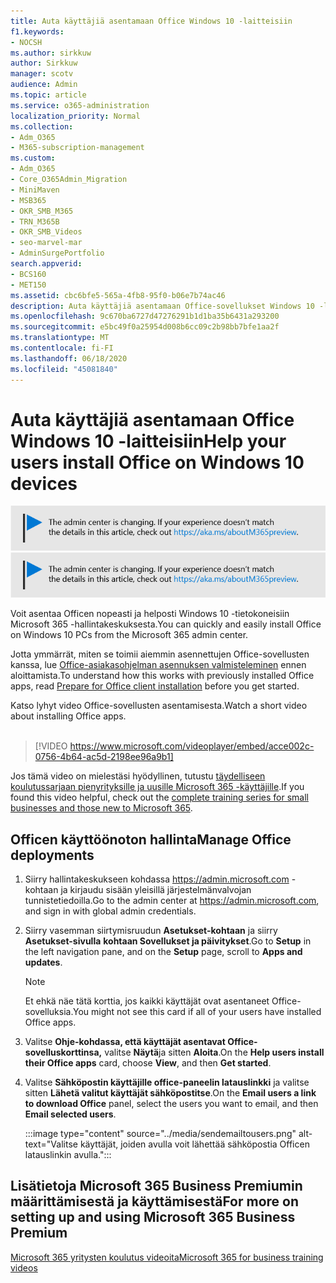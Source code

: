 ```yaml
---
title: Auta käyttäjiä asentamaan Office Windows 10 -laitteisiin
f1.keywords:
- NOCSH
ms.author: sirkkuw
author: Sirkkuw
manager: scotv
audience: Admin
ms.topic: article
ms.service: o365-administration
localization_priority: Normal
ms.collection:
- Adm_O365
- M365-subscription-management
ms.custom:
- Adm_O365
- Core_O365Admin_Migration
- MiniMaven
- MSB365
- OKR_SMB_M365
- TRN_M365B
- OKR_SMB_Videos
- seo-marvel-mar
- AdminSurgePortfolio
search.appverid:
- BCS160
- MET150
ms.assetid: cbc6bfe5-565a-4fb8-95f0-b06e7b74ac46
description: Auta käyttäjiä asentamaan Office-sovellukset Windows 10 -laitteisiin ja asentamaan Office helposti Windows 10 -tietokoneisiin Microsoft 365 -hallintakeskuksesta.
ms.openlocfilehash: 9c670ba6727d47276291b1d1ba35b6431a293200
ms.sourcegitcommit: e5bc49f0a25954d008b6cc09c2b98bb7bfe1aa2f
ms.translationtype: MT
ms.contentlocale: fi-FI
ms.lasthandoff: 06/18/2020
ms.locfileid: "45081840"
---
```

# <a name="help-your-users-install-office-on-windows-10-devices"></a><span data-ttu-id="9f2db-103">Auta käyttäjiä asentamaan Office Windows 10 -laitteisiin</span><span class="sxs-lookup"><span data-stu-id="9f2db-103">Help your users install Office on Windows 10 devices</span></span>

<span data-ttu-id="9f2db-104">[![Selite, jossa ilmoitetaan, että hallintakeskus muuttuu. Lisätietoja löytyy osoitteesta aka.ms/aboutM365preview.](../media/m365admincenterchanging.png)](https://docs.microsoft.com/office365/admin/microsoft-365-admin-center-preview)</span><span class="sxs-lookup"><span data-stu-id="9f2db-104">[![Label to let you know the admin center is changing and you can find more details at aka.ms/aboutM365preview.](../media/m365admincenterchanging.png)](https://docs.microsoft.com/office365/admin/microsoft-365-admin-center-preview)</span></span>

<span data-ttu-id="9f2db-105">Voit asentaa Officen nopeasti ja helposti Windows 10 -tietokoneisiin Microsoft 365 -hallintakeskuksesta.</span><span class="sxs-lookup"><span data-stu-id="9f2db-105">You can quickly and easily install Office on Windows 10 PCs from the Microsoft 365 admin center.</span></span>
  
<span data-ttu-id="9f2db-106">Jotta ymmärrät, miten se toimii aiemmin asennettujen Office-sovellusten kanssa, lue [Office-asiakasohjelman asennuksen valmisteleminen](prepare-for-office-client-deployment.md) ennen aloittamista.</span><span class="sxs-lookup"><span data-stu-id="9f2db-106">To understand how this works with previously installed Office apps, read [Prepare for Office client installation](prepare-for-office-client-deployment.md) before you get started.</span></span>

<span data-ttu-id="9f2db-107">Katso lyhyt video Office-sovellusten asentamisesta.</span><span class="sxs-lookup"><span data-stu-id="9f2db-107">Watch a short video about installing Office apps.</span></span><br><br>

> [!VIDEO https://www.microsoft.com/videoplayer/embed/acce002c-0756-4b64-ac5d-2198ee96a9b1] 

<span data-ttu-id="9f2db-108">Jos tämä video on mielestäsi hyödyllinen, tutustu [täydelliseen koulutussarjaan pienyrityksille ja uusille Microsoft 365 -käyttäjille](https://support.microsoft.com/office/6ab4bbcd-79cf-4000-a0bd-d42ce4d12816).</span><span class="sxs-lookup"><span data-stu-id="9f2db-108">If you found this video helpful, check out the [complete training series for small businesses and those new to Microsoft 365](https://support.microsoft.com/office/6ab4bbcd-79cf-4000-a0bd-d42ce4d12816).</span></span>

## <a name="manage-office-deployments"></a><span data-ttu-id="9f2db-109">Officen käyttöönoton hallinta</span><span class="sxs-lookup"><span data-stu-id="9f2db-109">Manage Office deployments</span></span>

1. <span data-ttu-id="9f2db-110">Siirry hallintakeskukseen kohdassa <a href="https://go.microsoft.com/fwlink/p/?linkid=2024339" target="_blank">https://admin.microsoft.com</a> -kohtaan ja kirjaudu sisään yleisillä järjestelmänvalvojan tunnistetiedoilla.</span><span class="sxs-lookup"><span data-stu-id="9f2db-110">Go to the admin center at <a href="https://go.microsoft.com/fwlink/p/?linkid=2024339" target="_blank">https://admin.microsoft.com</a>, and sign in with global admin credentials.</span></span> 

2. <span data-ttu-id="9f2db-111">Siirry vasemman siirtymisruudun **Asetukset-kohtaan** ja siirry **Asetukset-sivulla** **kohtaan Sovellukset ja päivitykset**.</span><span class="sxs-lookup"><span data-stu-id="9f2db-111">Go to **Setup** in the left navigation pane, and on the **Setup** page, scroll to **Apps and updates**.</span></span>
    > [!NOTE]
    > <span data-ttu-id="9f2db-112">Et ehkä näe tätä korttia, jos kaikki käyttäjät ovat asentaneet Office-sovelluksia.</span><span class="sxs-lookup"><span data-stu-id="9f2db-112">You might not see this card if all of your  users have installed Office apps.</span></span>
  
3. <span data-ttu-id="9f2db-113">Valitse **Ohje-kohdassa, että käyttäjät asentavat Office-sovelluskorttinsa,** valitse **Näytä**ja sitten **Aloita**.</span><span class="sxs-lookup"><span data-stu-id="9f2db-113">On the **Help users install their Office apps** card, choose **View**, and then **Get started**.</span></span>
    
4. <span data-ttu-id="9f2db-114">Valitse **Sähköpostin käyttäjille office-paneelin latauslinkki** ja valitse sitten **Lähetä valitut käyttäjät sähköpostitse**.</span><span class="sxs-lookup"><span data-stu-id="9f2db-114">On the **Email users a link to download Office** panel, select the users you want to email, and then **Email selected users**.</span></span>

    
      :::image type="content" source="../media/sendemailtousers.png" alt-text="Valitse käyttäjät, joiden avulla voit lähettää sähköpostia Officen latauslinkin avulla.":::

## <a name="for-more-on-setting-up-and-using-microsoft-365-business-premium"></a><span data-ttu-id="9f2db-116">Lisätietoja Microsoft 365 Business Premiumin määrittämisestä ja käyttämisestä</span><span class="sxs-lookup"><span data-stu-id="9f2db-116">For more on setting up and using Microsoft 365 Business Premium</span></span>

[<span data-ttu-id="9f2db-117">Microsoft 365 yritysten koulutus videoita</span><span class="sxs-lookup"><span data-stu-id="9f2db-117">Microsoft 365 for business training videos</span></span>](https://support.microsoft.com/office/6ab4bbcd-79cf-4000-a0bd-d42ce4d12816)
